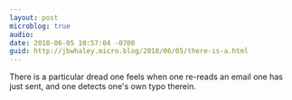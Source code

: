 ```yaml
---
layout: post
microblog: true
audio: 
date: 2018-06-05 10:57:04 -0700
guid: http://jbwhaley.micro.blog/2018/06/05/there-is-a.html
---
```

There is a particular dread one feels when one re-reads an email one has just sent, and one detects one's own typo therein.
